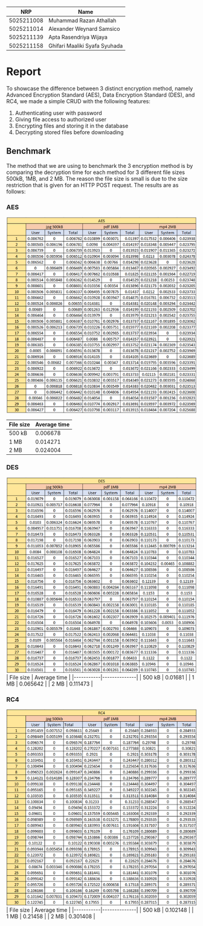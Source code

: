 
| NRP        | Name                          |
|------------|-------------------------------|
| 5025211008 | Muhammad Razan Athallah       |
| 5025211014 | Alexander Weynard Samsico     |
| 5025211139 | Apta Rasendriya Wijaya        |
| 5025211158 | Ghifari Maaliki Syafa Syuhada |


# Report
To showcase the difference between 3 distinct encryption method, namely Advanced Encryption Standard (AES), Data Encryption Standard (DES), and RC4, we made a simple CRUD with the following features:
1. Authenticating user with password
2. Giving file access to authorized user
3. Encrypting files and storing it in the database
4. Decrypting stored files before downloading

## Benchmark
The method that we are using to benchmark the 3 encryption method is by comparing the decryption time for each method for 3 different file sizes 500kB, 1MB, and 2 MB. The reason the file size is small is due to the size restriction that is given for an HTTP POST request. The results are as follows:

### AES
![1](images/AES.png)

| File size | Average time |
|-----------|--------------|
| 500 kB    | 0.006678     |
| 1 MB      | 0.014271     |
| 2 MB      | 0.024004     |

### DES
![2](images/DES.png)
| File size | Average time |
|-----------|--------------|
| 500 kB    | 0.01681      |
| 1 MB      | 0.065642     |
| 2 MB      | 0.111473     |

### RC4
![3](images/RC4.png)
| File size | Average time |
|-----------|--------------|
| 500 kB    | 0.102148     |
| 1 MB      | 0.21458      |
| 2 MB      | 0.301408     |

